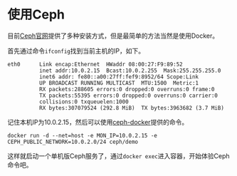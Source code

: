# 使用Ceph

目前[Ceph官网](http://ceph.com/)提供了多种安装方式，但是最简单的方法当然是使用Docker。

首先通过命令`ifconfig`找到当前主机的IP，如下。

```
eth0      Link encap:Ethernet  HWaddr 08:00:27:F9:89:52
          inet addr:10.0.2.15  Bcast:10.0.2.255  Mask:255.255.255.0
          inet6 addr: fe80::a00:27ff:fef9:8952/64 Scope:Link
          UP BROADCAST RUNNING MULTICAST  MTU:1500  Metric:1
          RX packets:288605 errors:0 dropped:0 overruns:0 frame:0
          TX packets:55395 errors:0 dropped:0 overruns:0 carrier:0
          collisions:0 txqueuelen:1000
          RX bytes:307079524 (292.8 MiB)  TX bytes:3963682 (3.7 MiB)
```

记住本机IP为10.0.2.15，然后可以使用[ceph-docker](https://github.com/ceph/ceph-docker)提供的命令。

```
docker run -d --net=host -e MON_IP=10.0.2.15 -e CEPH_PUBLIC_NETWORK=10.0.2.0/24 ceph/demo
```

这样就启动一个单机版Ceph服务了，通过`docker exec`进入容器，开始体验Ceph命令吧。
